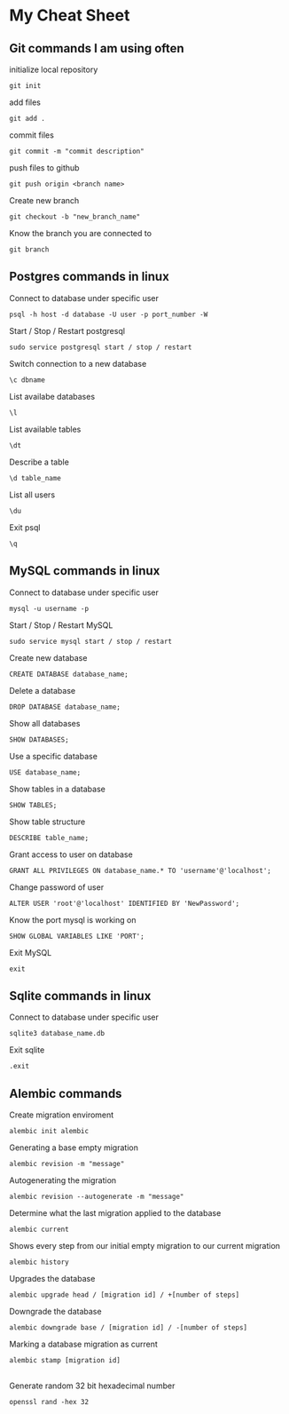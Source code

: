 # My Cheat Sheet

## Git commands I am using often
initialize local repository
```
git init
```
add files
```
git add .
```
commit files
```
git commit -m "commit description"
```
push files to github
```
git push origin <branch name>
```
Create new branch
```
git checkout -b "new_branch_name"
```
Know the branch you are connected to
```
git branch
``` 

## Postgres commands in linux

Connect to database under specific user
```
psql -h host -d database -U user -p port_number -W
```
Start / Stop / Restart postgresql
```
sudo service postgresql start / stop / restart 
```
Switch connection to a new database
```
\c dbname
```
List availabe databases
```
\l
```
List available tables
```
\dt
```
Describe a table
```
\d table_name
```
List all users
```
\du
```
Exit psql
```
\q
```

## MySQL commands in linux

Connect to database under specific user
```
mysql -u username -p
```
Start / Stop / Restart MySQL
```
sudo service mysql start / stop / restart 
```
Create new database
```
CREATE DATABASE database_name;
```
Delete a database
```
DROP DATABASE database_name;
```
Show all databases
```
SHOW DATABASES;
```
Use a specific database
```
USE database_name;
```
Show tables in a database
```
SHOW TABLES;
```
Show table structure
```
DESCRIBE table_name;
```
Grant access to user on database
```
GRANT ALL PRIVILEGES ON database_name.* TO 'username'@'localhost';
```
Change password of user
```
ALTER USER 'root'@'localhost' IDENTIFIED BY 'NewPassword';
```
Know the port mysql is working on
```
SHOW GLOBAL VARIABLES LIKE 'PORT';
```
Exit MySQL
```
exit
```
## Sqlite commands in linux
Connect to database under specific user
```
sqlite3 database_name.db
```
Exit sqlite
```
.exit
```
## Alembic commands
Create migration enviroment
```
alembic init alembic
```
Generating a base empty migration
```
alembic revision -m "message"
```
Autogenerating the migration
```
alembic revision --autogenerate -m "message"
```
Determine what the last migration applied to the database
```
alembic current
```
Shows every step from our initial empty migration to our current migration
```
alembic history
```
Upgrades the database
```
alembic upgrade head / [migration id] / +[number of steps]
```
Downgrade the database
```
alembic downgrade base / [migration id] / -[number of steps]
```
Marking a database migration as current
```
alembic stamp [migration id]
```
##
Generate random 32 bit hexadecimal number
```
openssl rand -hex 32
```